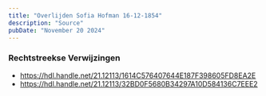 ```yaml
---
title: "Overlijden Sofia Hofman 16-12-1854"
description: "Source"
pubDate: "November 20 2024"
---
```


### Rechtstreekse Verwijzingen
- https://hdl.handle.net/21.12113/1614C576407644E187F398605FD8EA2E
- https://hdl.handle.net/21.12113/32BD0F5680B34297A10D584136C7EEE2